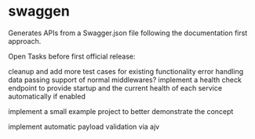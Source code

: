 # swaggen

Generates APIs from a Swagger.json file following the documentation first approach.

Open Tasks before first official release:

cleanup and add more test cases for existing functionality
    error handling
    data passing
    support of normal middlewares?
implement a health check endpoint to provide startup and the current health of each service automatically if enabled

implement a small example project to better demonstrate the concept

implement automatic payload validation via ajv



